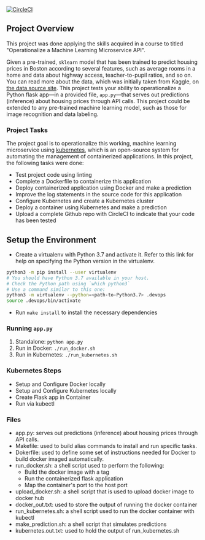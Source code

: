 [![CircleCI](https://dl.circleci.com/status-badge/img/gh/Celnet-hub/DevOps-ML/tree/main.svg?style=svg)](https://dl.circleci.com/status-badge/redirect/gh/Celnet-hub/DevOps-ML/tree/main)

## Project Overview

This project was done applying the skills acquired in a course to titled "Operationalize a Machine Learning Microservice API". 

Given a pre-trained, `sklearn` model that has been trained to predict housing prices in Boston according to several features, such as average rooms in a home and data about highway access, teacher-to-pupil ratios, and so on. You can read more about the data, which was initially taken from Kaggle, on [the data source site](https://www.kaggle.com/c/boston-housing). This project tests your ability to operationalize a Python flask app—in a provided file, `app.py`—that serves out predictions (inference) about housing prices through API calls. This project could be extended to any pre-trained machine learning model, such as those for image recognition and data labeling.

### Project Tasks

The project goal is to operationalize this working, machine learning microservice using [kubernetes](https://kubernetes.io/), which is an open-source system for automating the management of containerized applications. In this project, the following tasks were done:
* Test project code using linting
* Complete a Dockerfile to containerize this application
* Deploy containerized application using Docker and make a prediction
* Improve the log statements in the source code for this application
* Configure Kubernetes and create a Kubernetes cluster
* Deploy a container using Kubernetes and make a prediction
* Upload a complete Github repo with CircleCI to indicate that your code has been tested

## Setup the Environment

* Create a virtualenv with Python 3.7 and activate it. Refer to this link for help on specifying the Python version in the virtualenv. 
```bash
python3 -m pip install --user virtualenv
# You should have Python 3.7 available in your host. 
# Check the Python path using `which python3`
# Use a command similar to this one:
python3 -m virtualenv --python=<path-to-Python3.7> .devops
source .devops/bin/activate
```
* Run `make install` to install the necessary dependencies

### Running `app.py`

1. Standalone:  `python app.py`
2. Run in Docker:  `./run_docker.sh`
3. Run in Kubernetes:  `./run_kubernetes.sh`

### Kubernetes Steps

* Setup and Configure Docker locally
* Setup and Configure Kubernetes locally
* Create Flask app in Container
* Run via kubectl

### Files

* app.py: serves out predictions (inference) about housing prices through API calls.
* Makefile: used to build alias commands to install and run specific tasks.
* Dokerfile: used to define some set of instructions needed for Docker to build docker imaged automatically.
* run_docker.sh: a shell script used to perform the following:
  * Build the docker image with a tag
  * Run the containerized flask application
  * Map the container's port to the host port
* upload_docker.sh: a shell script that is used to upload docker image to docker hub
* docker_out.txt: used to store the output of running the docker container
* run_kubernetes.sh: a shell script used to run the docker container with kubectl
* make_prediction.sh: a shell script that simulates predictions
* kubernetes.out.txt: used to hold the output of run_kubernetes.sh
